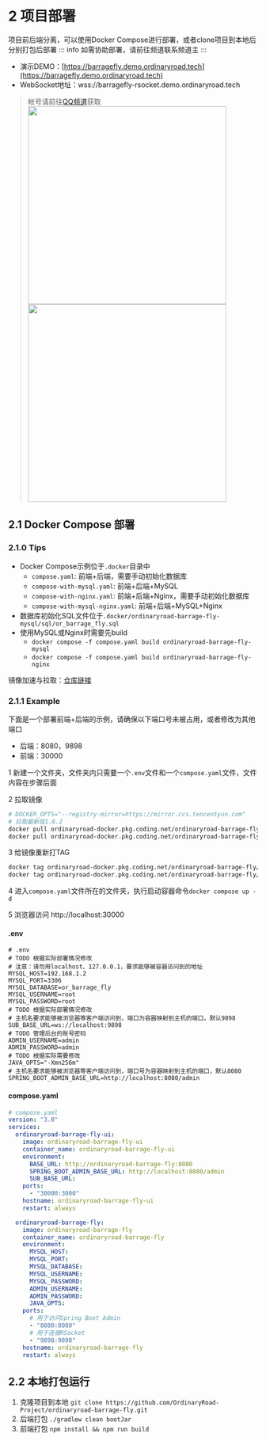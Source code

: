 # 2 项目部署

项目前后端分离，可以使用Docker Compose进行部署，或者clone项目到本地后分别打包后部署
::: info
如需协助部署，请前往频道联系频道主
:::

- 演示DEMO：[https://barragefly.demo.ordinaryroad.tech](https://barragefly.demo.ordinaryroad.tech)
- WebSocket地址：wss://barragefly-rsocket.demo.ordinaryroad.tech

> 帐号请前往[QQ频道](https://pd.qq.com/s/3id0n7fvs)获取
> <img src="/assets/image/QQPD.jpg" width="400"/><img src="/assets/image/WeChatPD.jpg" width="400"/>

## 2.1 Docker Compose 部署

### 2.1.0 Tips

- Docker Compose示例位于`.docker`目录中
    - `compose.yaml`: 前端+后端，需要手动初始化数据库
    - `compose-with-mysql.yaml`: 前端+后端+MySQL
    - `compose-with-nginx.yaml`: 前端+后端+Nginx，需要手动初始化数据库
    - `compose-with-mysql-nginx.yaml`: 前端+后端+MySQL+Nginx
- 数据库初始化SQL文件位于`.docker/ordinaryroad-barrage-fly-mysql/sql/or_barrage_fly.sql`
- 使用MySQL或Nginx时需要先build
    - `docker compose -f compose.yaml build ordinaryroad-barrage-fly-mysql`
    - `docker compose -f compose.yaml build ordinaryroad-barrage-fly-nginx`

镜像加速与拉取：[仓库链接](https://ordinaryroad.coding.net/public-artifacts/ordinaryroad-barrage-fly/docker-pub/packages)

### 2.1.1 Example

下面是一个部署前端+后端的示例，请确保以下端口号未被占用，或者修改为其他端口

- 后端：8080，9898
- 前端：30000

1 新建一个文件夹，文件夹内只需要一个`.env`文件和一个`compose.yaml`文件，文件内容在步骤后面

2 拉取镜像

```bash
# DOCKER_OPTS="--registry-mirror=https://mirror.ccs.tencentyun.com"
# 拉取最新版1.6.2
docker pull ordinaryroad-docker.pkg.coding.net/ordinaryroad-barrage-fly/docker-pub/ordinaryroad-barrage-fly:1.6.2
docker pull ordinaryroad-docker.pkg.coding.net/ordinaryroad-barrage-fly/docker-pub/ordinaryroad-barrage-fly-ui:1.6.2 
```

3 给镜像重新打TAG

```bash
docker tag ordinaryroad-docker.pkg.coding.net/ordinaryroad-barrage-fly/docker-pub/ordinaryroad-barrage-fly:1.6.2 ordinaryroad-barrage-fly
docker tag ordinaryroad-docker.pkg.coding.net/ordinaryroad-barrage-fly/docker-pub/ordinaryroad-barrage-fly-ui:1.6.2 ordinaryroad-barrage-fly-ui
```

4 进入`compose.yaml`文件所在的文件夹，执行启动容器命令`docker compose up -d`

5 浏览器访问 http://localhost:30000

#### .env

```properties
# .env
# TODO 根据实际部署情况修改
# 注意：请勿用localhost、127.0.0.1，要求能够被容器访问到的地址
MYSQL_HOST=192.168.1.2
MYSQL_PORT=3306
MYSQL_DATABASE=or_barrage_fly
MYSQL_USERNAME=root
MYSQL_PASSWORD=root
# TODO 根据实际部署情况修改
# 主机名要求能够被浏览器等客户端访问到，端口为容器映射到主机的端口，默认9898
SUB_BASE_URL=ws://localhost:9898
# TODO 管理后台的账号密码
ADMIN_USERNAME=admin
ADMIN_PASSWORD=admin
# TODO 根据实际需要修改
JAVA_OPTS="-Xmn256m"
# 主机名要求能够被浏览器等客户端访问到，端口号为容器映射到主机的端口，默认8080
SPRING_BOOT_ADMIN_BASE_URL=http://localhost:8080/admin
```

#### compose.yaml

```yaml
# compose.yaml
version: "3.0"
services:
  ordinaryroad-barrage-fly-ui:
    image: ordinaryroad-barrage-fly-ui
    container_name: ordinaryroad-barrage-fly-ui
    environment:
      BASE_URL: http://ordinaryroad-barrage-fly:8080
      SPRING_BOOT_ADMIN_BASE_URL: http://localhost:8080/admin
      SUB_BASE_URL:
    ports:
      - "30000:3000"
    hostname: ordinaryroad-barrage-fly-ui
    restart: always

  ordinaryroad-barrage-fly:
    image: ordinaryroad-barrage-fly
    container_name: ordinaryroad-barrage-fly
    environment:
      MYSQL_HOST:
      MYSQL_PORT:
      MYSQL_DATABASE:
      MYSQL_USERNAME:
      MYSQL_PASSWORD:
      ADMIN_USERNAME:
      ADMIN_PASSWORD:
      JAVA_OPTS:
    ports:
      # 用于访问Spring Boot Admin
      - "8080:8080"
      # 用于连接RSocket
      - "9898:9898"
    hostname: ordinaryroad-barrage-fly
    restart: always
```

## 2.2 本地打包运行

1. 克隆项目到本地 `git clone https://github.com/OrdinaryRoad-Project/ordinaryroad-barrage-fly.git`
2. 后端打包 `./gradlew clean bootJar`
3. 前端打包 `npm install && npm run build`